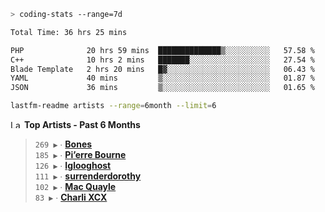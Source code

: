 ```zsh
> coding-stats --range=7d
```

<!--START_SECTION:waka-->

```txt
Total Time: 36 hrs 25 mins

PHP              20 hrs 59 mins  ██████████████▒░░░░░░░░░░   57.58 %
C++              10 hrs 2 mins   ███████░░░░░░░░░░░░░░░░░░   27.54 %
Blade Template   2 hrs 20 mins   █▓░░░░░░░░░░░░░░░░░░░░░░░   06.43 %
YAML             40 mins         ▒░░░░░░░░░░░░░░░░░░░░░░░░   01.87 %
JSON             36 mins         ▒░░░░░░░░░░░░░░░░░░░░░░░░   01.65 %
```

<!--END_SECTION:waka-->

```zsh
lastfm-readme artists --range=6month --limit=6
```

<!--START_LASTFM_ARTISTS:{"period": "6month", "rows": 6}-->
<a href="https://last.fm" target="_blank"><img src="https://user-images.githubusercontent.com/17434202/215290617-e793598d-d7c9-428f-9975-156db1ba89cc.svg" alt="Last.fm Logo" width="18" height="13"/></a> **Top Artists - Past 6 Months**

> `269 ▶️` ∙ **[Bones](https://www.last.fm/music/Bones)**<br/>
> `185 ▶️` ∙ **[Pi’erre Bourne](https://www.last.fm/music/Pi%E2%80%99erre+Bourne)**<br/>
> `126 ▶️` ∙ **[Iglooghost](https://www.last.fm/music/Iglooghost)**<br/>
> `111 ▶️` ∙ **[surrenderdorothy](https://www.last.fm/music/surrenderdorothy)**<br/>
> `102 ▶️` ∙ **[Mac Quayle](https://www.last.fm/music/Mac+Quayle)**<br/>
> `83 ▶️` ∙ **[Charli XCX](https://www.last.fm/music/Charli+XCX)**<br/>
<!--END_LASTFM_ARTISTS-->
